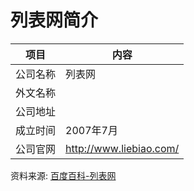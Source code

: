 # 列表网简介

|项目|内容|
|-----|-----|
|公司名称|列表网|
|外文名称||
|公司地址||
|成立时间|2007年7月|
|公司官网|http://www.liebiao.com/|

资料来源: 
[百度百科-列表网](https://baike.baidu.com/item/%E5%88%97%E8%A1%A8%E7%BD%91)